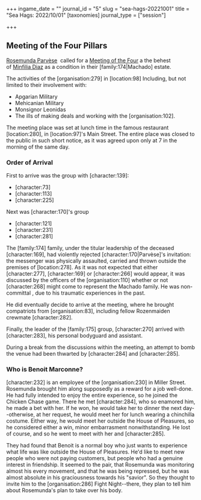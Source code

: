 +++
ingame_date = ""
journal_id = "5"
slug = "sea-hags-20221001"
title = "Sea Hags: 2022/10/01"
[taxonomies]
journal_type = ["session"]

+++

Meeting of the Four Pillars
---------------------------

[Rosemunda Parvèse](https://campaigns.home.thekennel.info/en-US/campaign/1/notes/9/edit#)  called for a [Meeting of the Four](https://campaigns.home.thekennel.info/en-US/campaign/1/notes/9/edit#) a the behest of [Minfilia Diaz](https://campaigns.home.thekennel.info/en-US/campaign/1/notes/9/edit#) as a condition in their \[family:174|Machado\] estate.

The activities of the \[organisation:279\] in \[location:98\] Including, but not limited to their involvement with:

*   Apgarian Military
*   Mehicanian Military
*   Monsignor Leonidas
*   The ills of making deals and working with the \[organisation:102\].

The meeting place was set at lunch time in the famous restaurant \[location:280\], in \[location:97\]'s Main Street. The entire place was closed to the public in such short notice, as it was agreed upon only at 7 in the morning of the same day.

### Order of Arrival

First to arrive was the group with \[character:139\]:

*   \[character:73\]
*   \[character:113\]
*   \[character:225\]

Next was \[character:170\]'s group

*   \[character:121\]
*   \[character:231\]
*   \[character:281\]

The \[family:174\] family, under the titular leadership of the deceased \[character:169\], had violently rejected \[character:170|Parvèse\]'s invitation: the messenger was physically assaulted, carried and thrown outside the premises of \[location:278\]. As it was not expected that either \[character:277\], \[character:169\] or \[character:266\] would appear, it was discussed by the officers of the \[organisation:110\] whether or not \[character:268\] might come to represent the Machado family. He was non-committal , due to his traumatic experiences in the past. 

He did eventually decide to arrive at the meeting, where he brought compatriots from \[organisation:83\], including fellow Rozenmaiden crewmate \[character:282\].

Finally, the leader of the \[family:175\] group, \[character:270\] arrived with \[character:283\], his personal bodyguard and assistant.

During a break from the discussions within the meeting, an attempt to bomb the venue had been thwarted by \[character:284\] and \[character:285\].

### Who is Benoit Marconne?

\[character:232\] is an employee of the \[organisation:230\] in Miller Street. Rosemunda brought him along supposedly as a reward for a job well-done. He had fully intended to enjoy the entire experience, so he joined the Chicken Chase game. There he met \[character:284\], who so enamored him, he made a bet with her. If he won, he would take her to dinner the next day--otherwise, at her request, he would meet her for lunch wearing a chinchilla costume. Either way, he would meet her outside the House of Pleasures, so he considered either a win, minor embarrasment nonwithstanding. He lost of course, and so he went to meet with her and \[character:285\].

They had found that Benoit is a normal boy who just wants to experience what life was like outside the House of Pleasures. He'd like to meet new people who were not paying customers, but people who had a genuine interest in friendship. It seemed to the pair, that Rosemunda was monitoring almost his every movement, and that he was being repressed, but he was almost absolute in his graciousness towards his "savior". So they thought to invite him to the \[organisation:286\] Fight Night--there, they plan to tell him about Rosemunda's plan to take over his body.
